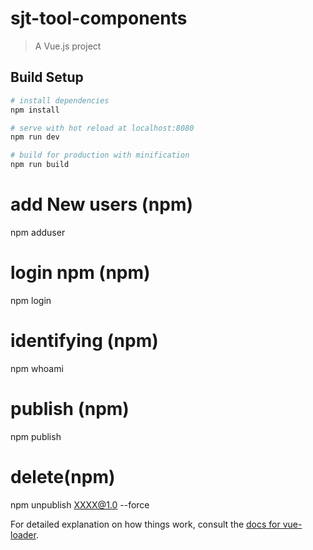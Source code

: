 <!--
 * @description: no
 * @versions: 1.0
 * @Author: Shi Shi
 * @Date: 2021-07-01 14:27:41
 * @LastEditors: Shi Shi
 * @LastEditTime: 2021-07-01 14:35:01
-->

# sjt-tool-components

> A Vue.js project

## Build Setup

``` bash
# install dependencies
npm install

# serve with hot reload at localhost:8080
npm run dev

# build for production with minification
npm run build
```


# add New users (npm)
npm adduser

# login npm (npm)
npm login 
# identifying (npm)
npm whoami  

# publish (npm)
npm publish  

# delete(npm)
npm unpublish XXXX@1.0 --force



For detailed explanation on how things work, consult the [docs for vue-loader](http://vuejs.github.io/vue-loader).



